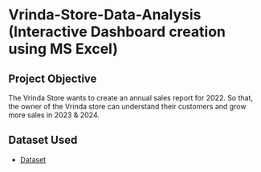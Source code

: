 # Vrinda-Store-Data-Analysis (Interactive Dashboard creation using MS Excel)
## Project Objective
The Vrinda Store wants to create an annual sales report for 2022. So that, the owner of the Vrinda store can understand their customers and grow more sales in 2023 & 2024.

## Dataset Used
- <a href="https://github.com/Abhishek2999/Data-Analysis-Dashboard/blob/main/Vrinda%20Store%20Data%20Analysis.xlsx">Dataset</a>
